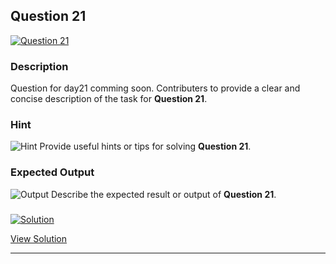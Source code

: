 


## Question 21
<a href="https://github.com/alishgosai/Javascript-Exercise-and-Solutions/blob/master/questions/Question21.md" target="_blank">
  <img src="https://img.shields.io/badge/Question-21-purple?style=for-the-badge&logoSize=60" alt="Question 21">
</a>

### **Description**
Question for day21 comming soon.
Contributers to provide a clear and concise description of the task for **Question 21**.

### **Hint**
![Hint](https://img.shields.io/badge/Hint:-blue)
Provide useful hints or tips for solving **Question 21**.

### **Expected Output**
![Output](https://img.shields.io/badge/Output:-blue)
Describe the expected result or output of **Question 21**.

### <a href="https://github.com/alishgosai/Javascript-Exercise-and-Solutions/blob/master/solutions/Solution21.js" target="_blank">
  <img src="https://img.shields.io/badge/Solution-1f8e00?style=for-the-badge&logo=solution&logoColor=white" alt="Solution">
</a>

<a href="https://github.com/alishgosai/Javascript-Exercise-and-Solutions/blob/master/solutions/Solution21.js" target="_blank">View Solution</a>

---

